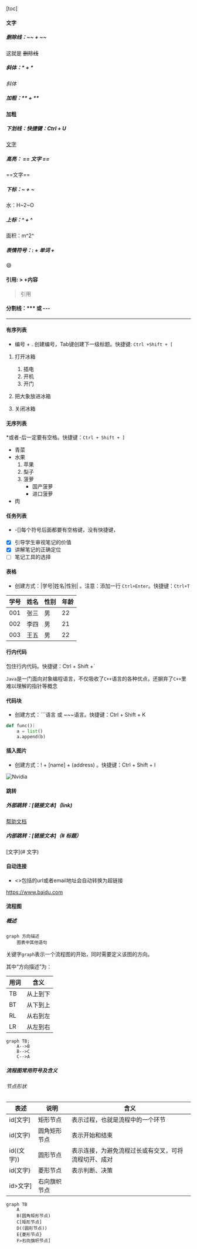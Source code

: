 [toc]

#### 文字

##### 删除线：~~ + ~~

这就是 	~~删除线~~

##### 斜体：* + *

*斜体*

##### 加粗：** + **

**加粗**

##### 下划线：快捷键：Ctrl + U

<u>文字</u>

##### 高亮： == 文字 ==

==文字==

##### 下标：~ + ~

水：H~2~O

##### 上标：^ + ^

面积：m^2^

##### 表情符号：: + 单词 +

:smile:

#### 引用: > +内容

> 引用

#### 分割线：*** 或 ---

***



#### 有序列表

* 编号 + . 创建编号，Tab键创建下一级标题。快捷键: `Ctrl +Shift + [`

1. 打开冰箱
   1. 插电
   2. 开机
   3. 开门

2. 把大象放进冰箱

3. 关闭冰箱

#### 无序列表

*或者-后一定要有空格。快捷键：`Ctrl + Shift + ]`

- 青菜
- 水果
  1. 苹果
  2. 梨子
  3. 菠萝
     - 国产菠萝
     - 进口菠萝
- 肉

#### 任务列表

* -[]每个符号后面都要有空格键，没有快捷键，

- [x] 引导学生审视笔记的价值
- [x] 讲解笔记的正确定位
- [ ] 笔记工具的选择

#### 表格

- 创建方式：|学号|姓名|性别| 。注意：添加一行 `Ctrl+Enter`。快捷键：`Ctrl+T`

| 学号 | 姓名 | 性别 | 年龄 |
| :--- | ---- | ---- | ---- |
| 001  | 张三 | 男   | 22   |
| 002  | 李四 | 男   | 21   |
| 003  | 王五 | 男   | 22   |

#### 行内代码

包住行内代码。快捷键：Ctrl + Shift +` 

`Java`是一门面向对象编程语言，不仅吸收了`C++`语言的各种优点，还摒弃了`C++`里难以理解的指针等概念

#### 代码块

* 创建方式：```语言 或 ~~~语言。快捷键：Ctrl + Shift + K

```python
def func():
    a = list()
    a.append(b)
```

#### 插入图片

* 创建方式：! + [name] + (address) 。快捷键：Ctrl + Shift + I

![Nvidia](Typora使用.assets/Nvidia.JPG)

#### 跳转

##### 外部跳转：[链接文本]（link)

[帮助文档](https://www.jianshu.com/p/7944aab87102)

##### 内部跳转：[链接文本]（# 标题）

[文字](# 文字)

#### 自动连接

- <>包括的url或者email地址会自动转换为超链接

<https://www.baidu.com>

#### 流程图

##### 概述

```
graph 方向描述
	图表中其他语句
```

关键字`graph`表示一个流程图的开始，同时需要定义该图的方向。

其中“方向描述”为：

| 用词 | 含义     |
| ---- | -------- |
| TB   | 从上到下 |
| BT   | 从下到上 |
| RL   | 从右到左 |
| LR   | 从左到右 |

```mermaid
graph TB;
	A-->B
	B-->C
	C-->A
```

##### 流程图常用符号及含义

###### 节点形状

| 表述       | 说明         | 含义                                                 |
| ---------- | ------------ | ---------------------------------------------------- |
| id[文字]   | 矩形节点     | 表示过程，也就是流程中的一个环节                     |
| id(文字)   | 圆角矩形节点 | 表示开始和结束                                       |
| id((文字)) | 圆形节点     | 表示连接，为避免流程过长或有交叉，可将流程切开、成对 |
| id{文字}   | 菱形节点     | 表示判断、决策                                       |
| id>文字]   | 右向旗帜节点 |                                                      |

```mermaid
graph TB
	A
	B(圆角矩形节点)
	C[矩形节点]
	D((圆形节点))
	E{菱形节点}
	F>右向旗帜节点]
```

```mermaid


	
```



